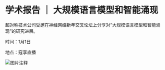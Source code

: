 # 学术报告 ｜ 大规模语言模型和智能涌现

超对称技术公司受邀在神经网络新年交叉论坛上分享对“大规模语言模型和智能涌现”的研究进展。

时间：1月1日

地点：寇享直播

![图片注释](http://storage-uqer.datayes.com/625c105c7399a60166648d78/8dbc5f12-a2a8-11ed-bd22-0242ac140002)